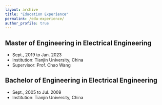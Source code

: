 ```yaml
---
layout: archive
title: "Education Experience"
permalink: /edu-experience/
author_profile: true
---
```


## Master of Engineering in Electrical Engineering
* Sept., 2019 to Jan. 2023
* Institution: Tianjin University, China
* Supervisor: Prof. Chao Wang

## Bachelor of Engineering in Electrical Engineering
* Sept., 2005 to Jul. 2009
* Institution: Tianjin University, China
